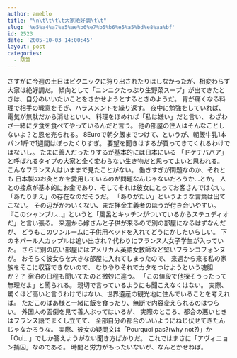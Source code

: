 ```yaml
---
author: ameblo
title: "\n\t\t\t\t大家絶好調\t\t"
slug: '%e5%a4%a7%e5%ae%b6%e7%b5%b6%e5%a5%bd%e8%aa%bf'
id: 2523
date: '2005-10-03 14:00:45'
layout: post
categories:
  - 随筆
---
```


さすがに今週の土日はピクニックに狩り出されたりはしなかったが、相変わらず大家は絶好調だ。 傾向として「ニンニクたっぷり生野菜スープ」が出てきたときは、自分のいいたいことをきかせようとするときのようだ。 胃が痛くなる料理で相手の戦意をそぎ、ハラスメントを繰り返す。 夜中に勉強をしていれば、電気が無駄だから消せといい、 料理をほめれば「私は嫌い」だと言い、 わざわざ一緒に夕食を食べてやっているんだと言う。 他の部屋の住人はそんなことしないよ？と恩を売られる。 8Euroで朝夕飯までつけて、というが、朝飯牛乳1本パン1斤で1週間はぼったくりすぎ。 要望を聞きはするが買ってきてくれるわけではないし。 たまに善人だったりするが基本的には日本にいる 「ドケチババア」と呼ばれるタイプの大家と全く変わらない生き物だと思ってよいと思われる。 こんなフランス人はいままで見たことがない。 働きすぎが問題なのか、それとも 日本製のお灸とかを愛用しているのが問題なんじゃないだろうか…とか。 人との接点が基本的にお金であり、そしてそれは彼女にとってお客さんではない。 「あたりまえ」の存在なのだそうだ。 「ありがたい」というような言葉は出てこない。 その辺がかわいくない、まだ拝金主義者のほうが付き合いやすい。 『このシャンブル…』というと「風呂とキッチンがついているからステュディオだ」と言い張る。 来週から嫁さんと子供が来るので別の部屋になるはずなんだが、 どうもこのワンルームに子供用ベッドを入れてどうにかしたいらしい。 下のネパール人カップルは追い出され？代わりにフランス人女子学生が入っていた。 さらに別の広い部屋にはアメリカ人英語女教師など堅いフランコフォンヌが。 おそらく彼女らを大きな部屋に入れてしまったので、 来週から来る私の家族をそこに収容できないので、 むりやりそれでカタをつけようという魂胆か？？ 宿泊の日程も聞いてたのと微妙に違う。 「この値段で他探そうったって無理だよ」と罵られる。 親切で言っているようにも聞こえなくはない。 実際、驚くほど高いと言うわけではない、世界遺産の観光地に住んでいることを考えれば。 ただこのばあ様と一緒に飯を食ったり、無断で内容変えられるのはつらい。 外国人の面倒を見て善人ぶってはいるが、 実際のところ、都合の悪いときはフランス語でまくし立てて、 全部自分の都合のいいようにねじ伏せてきたんじゃなかろうな。 実際、彼女の疑問文は「Pourquoi pas?(why not?)」か「Oui...」でしか答えようがない聞き方ばかりだ。 これではまさに「アヴィニョン捕囚」なのである。 時間と労力がもったいないが、なんとかせねば。